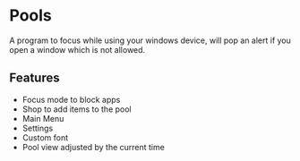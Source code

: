 # Pools

A program to focus while using your windows device, will pop an alert if you open a window which is not allowed.

## Features

- Focus mode to block apps
- Shop to add items to the pool
- Main Menu
- Settings
- Custom font
- Pool view adjusted by the current time
